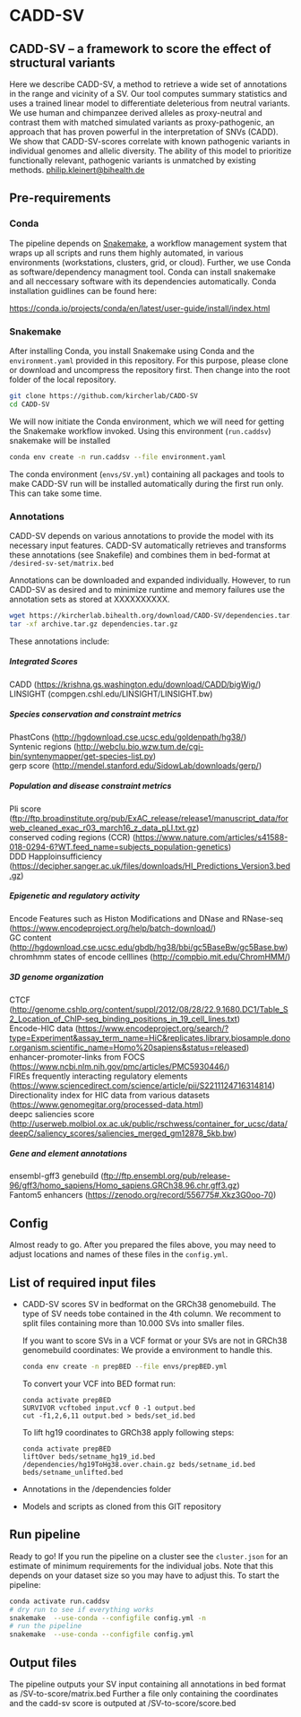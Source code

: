 # CADD-SV 

## CADD-SV – a framework to score the effect of structural variants 

Here we describe CADD-SV, a method to retrieve a wide set of annotations in the range and vicinity of a SV. Our tool computes summary statistics and uses a trained linear model to differentiate deleterious from neutral variants. We use human and chimpanzee derived alleles as proxy-neutral and contrast them with matched simulated variants as proxy-pathogenic, an approach that has proven powerful in the interpretation of SNVs (CADD). We show that CADD-SV-scores correlate with known pathogenic variants in individual genomes and allelic diversity. The ability of this model to prioritize functionally relevant, pathogenic variants is unmatched by existing methods.
philip.kleinert@bihealth.de


## Pre-requirements

### Conda

The pipeline depends on [Snakemake](https://snakemake.readthedocs.io/en/stable/), a workflow management system that wraps up all scripts and runs them highly automated, in various environments (workstations, clusters, grid, or cloud). Further, we use Conda as software/dependency managment tool. Conda can install snakemake and all neccessary software with its dependencies automatically. Conda installation guidlines can be found here:

https://conda.io/projects/conda/en/latest/user-guide/install/index.html

### Snakemake

After installing Conda, you install Snakemake using Conda and the `environment.yaml` provided in this repository. For this purpose, please clone or download and uncompress the repository first. Then change into the root folder of the local repository. 

```bash
git clone https://github.com/kircherlab/CADD-SV
cd CADD-SV
```

We will now initiate the Conda environment, which we will need for getting the Snakemake workflow invoked. Using this environment (`run.caddsv`) snakemake will be installed

```bash
conda env create -n run.caddsv --file environment.yaml
```

The conda environment (`envs/SV.yml`) containing all packages and tools to make CADD-SV run will be installed automatically during the first run only. This can take some time.

### Annotations

CADD-SV depends on various annotations to provide the model with its necessary input features. CADD-SV automatically retrieves and transforms these annotations (see Snakefile) and combines them in bed-format at `/desired-sv-set/matrix.bed`

Annotations can be downloaded and expanded individually. However, to run CADD-SV as desired and to minimize runtime and memory failures use the annotation sets as stored at XXXXXXXXXX.

```bash
wget https://kircherlab.bihealth.org/download/CADD-SV/dependencies.tar.gz
tar -xf archive.tar.gz dependencies.tar.gz
```

These annotations include:

##### Integrated Scores
CADD (https://krishna.gs.washington.edu/download/CADD/bigWig/) \
LINSIGHT (compgen.cshl.edu/LINSIGHT/LINSIGHT.bw) 

##### Species conservation and constraint metrics
PhastCons (http://hgdownload.cse.ucsc.edu/goldenpath/hg38/) \
Syntenic regions (http://webclu.bio.wzw.tum.de/cgi-bin/syntenymapper/get-species-list.py) \
gerp score (http://mendel.stanford.edu/SidowLab/downloads/gerp/) 

##### Population and disease constraint metrics
Pli score (ftp://ftp.broadinstitute.org/pub/ExAC_release/release1/manuscript_data/forweb_cleaned_exac_r03_march16_z_data_pLI.txt.gz) \
conserved coding regions (CCR) (https://www.nature.com/articles/s41588-018-0294-6?WT.feed_name=subjects_population-genetics) \
DDD Happloinsufficiency (https://decipher.sanger.ac.uk/files/downloads/HI_Predictions_Version3.bed.gz) 

##### Epigenetic and regulatory activity
Encode Features such as Histon Modifications and DNase and RNase-seq (https://www.encodeproject.org/help/batch-download/) \
GC content (http://hgdownload.cse.ucsc.edu/gbdb/hg38/bbi/gc5BaseBw/gc5Base.bw) \
chromhmm states of encode celllines (http://compbio.mit.edu/ChromHMM/) 

##### 3D genome organization
CTCF (http://genome.cshlp.org/content/suppl/2012/08/28/22.9.1680.DC1/Table_S2_Location_of_ChIP-seq_binding_positions_in_19_cell_lines.txt) \
Encode-HIC data (https://www.encodeproject.org/search/?type=Experiment&assay_term_name=HiC&replicates.library.biosample.donor.organism.scientific_name=Homo%20sapiens&status=released) \
enhancer-promoter-links from FOCS (https://www.ncbi.nlm.nih.gov/pmc/articles/PMC5930446/) \
FIREs frequently interacting regulatory elements (https://www.sciencedirect.com/science/article/pii/S2211124716314814) \
Directionality index for HIC data from various datasets (https://www.genomegitar.org/processed-data.html) \
deepc saliencies score (http://userweb.molbiol.ox.ac.uk/public/rschwess/container_for_ucsc/data/deepC/saliency_scores/saliencies_merged_gm12878_5kb.bw) 

##### Gene and element annotations
ensembl-gff3 genebuild (ftp://ftp.ensembl.org/pub/release-96/gff3/homo_sapiens/Homo_sapiens.GRCh38.96.chr.gff3.gz) \
Fantom5 enhancers (https://zenodo.org/record/556775#.Xkz3G0oo-70) 


## Config

Almost ready to go. After you prepared the files above, you may need to adjust locations and names of these files in the `config.yml`. 

## List of required input files

- CADD-SV scores SV in bedformat on the GRCh38 genomebuild. The type of SV needs tobe contained in the 4th column. We recomment to split files containing more than 10.000 SVs into smaller files.

  If you want to score SVs in a VCF format or your SVs are not in GRCh38 genomebuild coordinates:
  We provide a environment to handle this.
  
  ```bash
  conda env create -n prepBED --file envs/prepBED.yml
  ```
  
  To convert your VCF into BED format run:
  ```
  conda activate prepBED
  SURVIVOR vcftobed input.vcf 0 -1 output.bed
  cut -f1,2,6,11 output.bed > beds/set_id.bed
  
  ```
  
  To lift hg19 coordinates to GRCh38 apply following steps:
  
  ```
  conda activate prepBED
  liftOver beds/setname_hg19_id.bed /dependencies/hg19ToHg38.over.chain.gz beds/setname_id.bed beds/setname_unlifted.bed
  ```
   
- Annotations in the /dependencies folder
- Models and scripts as cloned from this GIT repository


## Run pipeline

Ready to go! If you run the pipeline on a cluster see the `cluster.json` for an estimate of minimum requirements for the individual jobs. Note that this depends on your dataset size so you may have to adjust this.
To start the pipeline:

```bash
conda activate run.caddsv
# dry run to see if everything works
snakemake  --use-conda --configfile config.yml -n
# run the pipeline
snakemake  --use-conda --configfile config.yml
```

## Output files

The pipeline outputs your SV input containing all annotations in bed format as /SV-to-score/matrix.bed
Further a file only containing the coordinates and the cadd-sv score is outputed at /SV-to-score/score.bed


